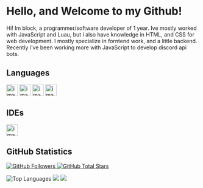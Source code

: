 # Hello, and Welcome to my Github!
Hi! Im block, a programmer/software developer of 1 year. Ive mostly worked with JavaScript and Luau, but i also have knowledge in HTML, and CSS for web development. I mostly specialize in forntend work, and a little backend. Recently i've been working more with JavaScript to develop discord api bots.

## Languages
<img width="30" height="30" alt="image" src="https://github.com/user-attachments/assets/f0310e15-e849-4086-b2d1-5ac819bfcade" />
<img width="30" height="30" alt="image" src="https://github.com/user-attachments/assets/6dd073cd-2b62-4bc5-947e-fa2a9e70b755" />
<img width="30" height="30" alt="image" src="https://github.com/user-attachments/assets/65414d5d-e71f-40f3-bcbe-41458f38383a" />
<img width="30" height="30" alt="image" src="https://github.com/user-attachments/assets/aaf37f47-670b-45f0-b85c-ef098fd77b34" />

## IDEs
<img width="30" height="30" alt="image" src="https://github.com/user-attachments/assets/bfae7f3b-8e82-4c89-996b-fd523a18494b" />

## GitHub Statistics

<p align="left">
	<a href="https://github.com/blockthedev?tab=followers">
		<img alt="GitHub Followers" title="Github Followers" src="https://custom-icon-badges.demolab.com/github/followers/blockthedev?color=236ad3&labelColor=1155ba&style=for-the-badge&logo=person-add&label=Follow&logoColor=white"/>
	</a>
	<a href="https://github.com/blockthedev?tab=repositories&sort=stargazers">
		<img alt="GitHub Total Stars" title="Stars on GitHub" src="https://custom-icon-badges.demolab.com/github/stars/blockthedev?color=55960c&style=for-the-badge&labelColor=488207&logo=star"/>
	</a>
</p>

<img src="https://github-readme-stats.vercel.app/api/top-langs/?username=blockthedev&langs_count=10&title_color=FC0000&text_color=ffffff&icon_color=FC0000&bg_color=151718&hide_border=true&locale=en&custom_title=Top%20%Languages" alt="Top Languages" />
<img src="https://github-readme-stats.vercel.app/api?username=blockthedev&show_icons=true&theme=gruvbox"/>
<img src="https://streak-stats.demolab.com?user=blockthedev&theme=gruvbox&border_radius=4.5"/>
